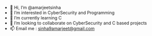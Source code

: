- 👋 Hi, I’m @amarjeetsinha
- 👀 I’m interested in CyberSecurity and Programming
- 🌱 I’m currently learning C
- 💞️ I’m looking to collaborate on CyberSecurity and C based projects
- 📫 Email me : sinha9amarjeet@gmail.com

<!---
amarjeetsinha/amarjeetsinha is a ✨ special ✨ repository because its `README.md` (this file) appears on your GitHub profile.
You can click the Preview link to take a look at your changes.
--->

